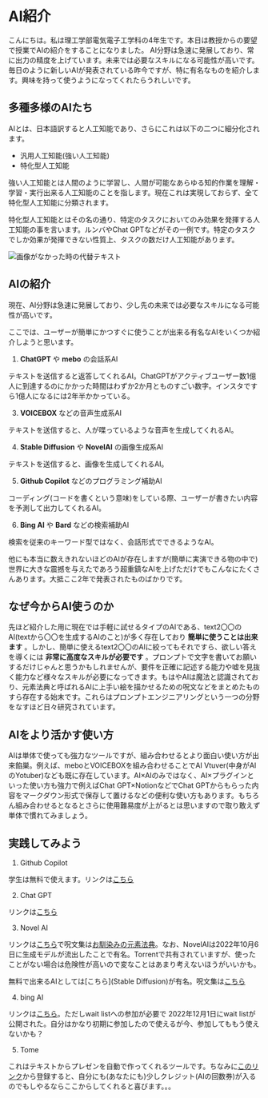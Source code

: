 # AI紹介

こんにちは。私は理工学部電気電子工学科の4年生です。本日は教授からの要望で授業でAIの紹介をすることになりました。
AI分野は急速に発展しており、常に出力の精度を上げています。未来では必要なスキルになる可能性が高いです。
毎日のように新しいAIが発表されている昨今ですが、特に有名なものを紹介します。興味を持って使うようになってくれたらうれしいです。

## 多種多様のAIたち

AIとは、日本語訳すると人工知能であり、さらにこれは以下の二つに細分化されます。

* 汎用人工知能(強い人工知能)
* 特化型人工知能

強い人工知能とは人間のように学習し、人間が可能なあらゆる知的作業を理解・学習・実行出来る人工知能のことを指します。現在これは実現しておらず、全て特化型人工知能に分類されます。

特化型人工知能とはその名の通り、特定のタスクにおいてのみ効果を発揮する人工知能の事を言います。ルンバやChat GPTなどがその一例です。特定のタスクでしか効果が発揮できない性質上、タスクの数だけ人工知能があります。

![画像がなかった時の代替テキスト](https://yukimaru77.github.io/practice/授業用/AI.jpg)

## AIの紹介

現在、AI分野は急速に発展しており、少し先の未来では必要なスキルになる可能性が高いです。

ここでは、ユーザーが簡単にかつすぐに使うことが出来る有名なAIをいくつか紹介しようと思います。

1. __ChatGPT__ や __mebo__ の会話系AI

テキストを送信すると返答してくれるAI。ChatGPTがアクティブユーザー数1億人に到達するのにかかった時間はわずか2か月とものすごい数字。インスタですら1億人になるには2年半かかっている。

3. __VOICEBOX__ などの音声生成系AI

テキストを送信すると、人が喋っているような音声を生成してくれるAI。

4. __Stable Diffusion__ や __NovelAI__ の画像生成系AI

テキストを送信すると、画像を生成してくれるAI。

5. __Github Copilot__ などのプログラミング補助AI

コーディング(コードを書くという意味)をしている際、ユーザーが書きたい内容を予測して出力してくれるAI。

6. __Bing AI__ や __Bard__ などの検索補助AI

検索を従来のキーワード型ではなく、会話形式でできるようなAI。

他にも本当に数えきれないほどのAIが存在しますが(簡単に実演できる物の中で)世界に大きな震撼を与えたであろう超重鎮なAIを上げただけでもこんなにたくさんあります。大抵ここ2年で発表されたものばかりです。

## なぜ今からAI使うのか

先ほど紹介した用に現在では手軽に試せるタイプのAIである、text2〇〇のAI(textから〇〇を生成するAIのこと)が多く存在しており __簡単に使うことは出来ます__ 。しかし、簡単に使えるtext2〇〇のAIに絞ってもそれですら、欲しい答えを導くには __非常に高度なスキルが必要です__ 。プロンプトで文字を書いてお願いするだけじゃんと思うかもしれませんが、要件を正確に記述する能力や嘘を見抜く能力など様々なスキルが必要になってきます。もはやAIは魔法と認識されており、元素法典と呼ばれるAIに上手い絵を描かせるための呪文などをまとめたものすら存在する始末です。これらはプロンプトエンジニアリングという一つの分野をなすほど日々研究されています。

## AIをより活かす使い方

AIは単体で使っても強力なツールですが、組み合わせるとより面白い使い方が出来餡巣。例えば、meboとVOICEBOXを組み合わせることでAI Vtuver(中身がAIのYotuber)なども既に存在しています。AI×AIのみではなく、AI×プラグインといった使い方も強力で例えばChat GPT×NotionなどでChat GPTからもらった内容をマークダウン形式で保存して置けるなどの便利な使い方もあります。もちろん組み合わせるとなるとさらに使用難易度が上がるとは思いますので取り敢えず単体で慣れてみましょう。

## 実践してみよう

1. Github Copilot

学生は無料で使えます。リンクは[こちら](https://qiita.com/SNQ-2001/items/796dc5e794ac3f57a945)

2. Chat GPT

リンクは[こちら](https://openai.com/blog/chatgpt)

3. Novel AI

リンクは[こちら](https://novelai.net/login)で呪文集は[お馴染みの元素法典](https://baskmedia.jp/novelai-code-of-the-elements1/)。なお、NovelAIは2022年10月6日に生成モデルが流出したことで有名。Torrentで共有されていますが、使ったことがない場合は危険性が高いので変なことはあまり考えないほうがいいかも。

無料で出来るAIとしては[こちら](Stable Diffusion)が有名。呪文集は[こちら](https://civitai.com/)

4.  bing AI

リンクは[こちら](https://www.bing.com/new)。ただしwait listへの参加が必要で	2022年12月1日にwait listが公開された。自分はかなり初期に参加したので使えるが今、参加してももう使えないかも？

5. Tome 
  
これはテキストからプレゼンを自動で作ってくれるツールです。ちなみに[このリンク](https://tome.app/invite/yukimidaifuku715gmailcom-clfxpkfnq3heg429k1z6md0ie)から登録すると、自分にも(あなたにも)少しクレジット(AIの回数券)が入るのでもしやるならここからしてくれると喜びます。。。

